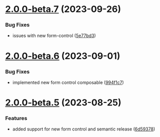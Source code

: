 # [2.0.0-beta.7](https://github.com/vue-interface/checkbox-field/compare/v2.0.0-beta.6...v2.0.0-beta.7) (2023-09-26)


### Bug Fixes

* issues with new form-control ([5e77bd3](https://github.com/vue-interface/checkbox-field/commit/5e77bd3039e3a6b53ab6d5f426c1ff2c2bb4ab66))

# [2.0.0-beta.6](https://github.com/vue-interface/checkbox-field/compare/v2.0.0-beta.5...v2.0.0-beta.6) (2023-09-01)


### Bug Fixes

* implemented new form control composable ([994f1c7](https://github.com/vue-interface/checkbox-field/commit/994f1c7437ae807a5a0da89f3ac1abe519b168d1))

# [2.0.0-beta.5](https://github.com/vue-interface/checkbox-field/compare/v2.0.0-beta.4...v2.0.0-beta.5) (2023-08-25)


### Features

* added support for new form control and semantic release ([6d59378](https://github.com/vue-interface/checkbox-field/commit/6d59378c7b72cd6726d0ba1adaba7ec78bb72bbe))
